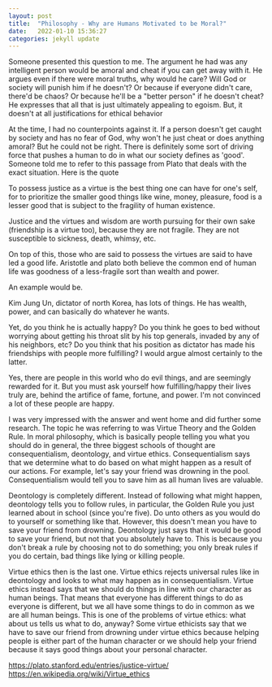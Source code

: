 ```yaml
---
layout: post
title:  "Philosophy - Why are Humans Motivated to be Moral?"
date:   2022-01-10 15:36:27
categories: jekyll update
---
```


Someone presented this question to me. The argument he had was any intelligent person would be amoral and cheat if you can get away with it. He argues even if there were moral truths, why would he care? Will God or society will punish him if he doesn't? Or because if everyone didn't care, there'd be chaos? Or because he'll be a "better person" if he doesn't cheat? He expresses that all that is just ultimately appealing to egoism. But, it doesn't at all justifications for ethical behavior


At the time, I had no counterpoints against it.  If a person doesn't get caught by society and has no fear of God, why won't he just cheat or does anything amoral?  But he could not be right. There is definitely some sort of driving force that pushes a human to do in what our society defines as 'good'. Someone told me to refer to this passage from Plato that deals with the exact situation. Here is the quote


To possess justice as a virtue is the best thing one can have for one's self, for to prioritize the smaller good things like wine, money, pleasure, food is a lesser good that is subject to the fragility of human existence.


Justice and the virtues and wisdom are worth pursuing for their own sake (friendship is a virtue too), because they are not fragile. They are not susceptible to sickness, death, whimsy, etc.


On top of this, those who are said to possess the virtues are said to have led a good life. Aristotle and plato both believe the common end of human life was goodness of a less-fragile sort than wealth and power.


An example would be.


Kim Jung Un, dictator of north Korea, has lots of things. He has wealth, power, and can basically do whatever he wants.


Yet, do you think he is actually happy? Do you think he goes to bed without worrying about getting his throat slit by his top generals, invaded by any of his neighbors, etc? Do you think that his position as dictator has made his friendships with people more fulfilling? I would argue almost certainly to the latter.


Yes, there are people in this world who do evil things, and are seemingly rewarded for it. But you must ask yourself how fulfilling/happy their lives truly are, behind the artifice of fame, fortune, and power. I'm not convinced a lot of these people are happy.


I was very impressed with the answer and went home and did further some research. The topic he was referring to was Virtue Theory and the Golden Rule. In moral philosophy, which is basically people telling you what you should do in general, the three biggest schools of thought are consequentialism, deontology, and virtue ethics. Consequentialism says that we determine what to do based on what might happen as a result of our actions. For example, let's say your friend was drowning in the pool. Consequentialism would tell you to save him as all human lives are valuable.


Deontology is completely different. Instead of following what might happen, deontology tells you to follow rules, in particular, the Golden Rule you just learned about in school (since you're five).  Do unto others as you would do to yourself or something like that. However, this doesn't mean you have to save your friend from drowning. Deontology just says that it would be good to save your friend, but not that you absolutely have to. This is because you don't break a rule by choosing not to do something; you only break rules if you do certain, bad things like lying or killing people.


Virtue ethics then is the last one. Virtue ethics rejects universal rules like in deontology and looks to what may happen as in consequentialism. Virtue ethics instead says that we should do things in line with our character as human beings. That means that everyone has different things to do as everyone is different, but we all have some things to do in common as we are all human beings. This is one of the problems of virtue ethics: what about us tells us what to do, anyway? Some virtue ethicists say that we have to save our friend from drowning under virtue ethics because helping people is either part of the human character or we should help your friend because it says good things about your personal character.

https://plato.stanford.edu/entries/justice-virtue/
https://en.wikipedia.org/wiki/Virtue_ethics